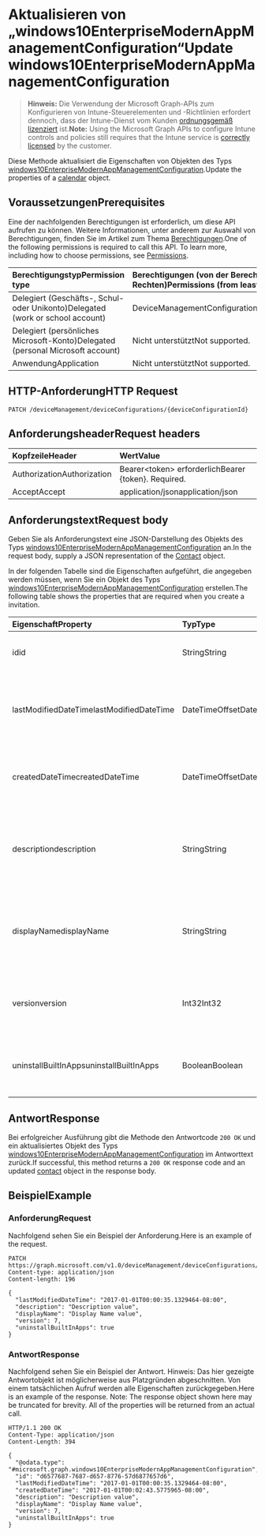# <a name="update-windows10enterprisemodernappmanagementconfiguration"></a><span data-ttu-id="2f6c2-101">Aktualisieren von „windows10EnterpriseModernAppManagementConfiguration“</span><span class="sxs-lookup"><span data-stu-id="2f6c2-101">Update windows10EnterpriseModernAppManagementConfiguration</span></span>

> <span data-ttu-id="2f6c2-102">**Hinweis:** Die Verwendung der Microsoft Graph-APIs zum Konfigurieren von Intune-Steuerelementen und -Richtlinien erfordert dennoch, dass der Intune-Dienst vom Kunden [ordnungsgemäß lizenziert](https://go.microsoft.com/fwlink/?linkid=839381) ist.</span><span class="sxs-lookup"><span data-stu-id="2f6c2-102">**Note:** Using the Microsoft Graph APIs to configure Intune controls and policies still requires that the Intune service is [correctly licensed](https://go.microsoft.com/fwlink/?linkid=839381) by the customer.</span></span>

<span data-ttu-id="2f6c2-103">Diese Methode aktualisiert die Eigenschaften von Objekten des Typs [windows10EnterpriseModernAppManagementConfiguration](../resources/intune_deviceconfig_windows10enterprisemodernappmanagementconfiguration.md).</span><span class="sxs-lookup"><span data-stu-id="2f6c2-103">Update the properties of a [calendar](../resources/intune_deviceconfig_windows10enterprisemodernappmanagementconfiguration.md) object.</span></span>
## <a name="prerequisites"></a><span data-ttu-id="2f6c2-104">Voraussetzungen</span><span class="sxs-lookup"><span data-stu-id="2f6c2-104">Prerequisites</span></span>
<span data-ttu-id="2f6c2-p101">Eine der nachfolgenden Berechtigungen ist erforderlich, um diese API aufrufen zu können. Weitere Informationen, unter anderem zur Auswahl von Berechtigungen, finden Sie im Artikel zum Thema [Berechtigungen](../../../concepts/permissions_reference.md).</span><span class="sxs-lookup"><span data-stu-id="2f6c2-p101">One of the following permissions is required to call this API. To learn more, including how to choose permissions, see [Permissions](../../../concepts/permissions_reference.md).</span></span>

|<span data-ttu-id="2f6c2-107">Berechtigungstyp</span><span class="sxs-lookup"><span data-stu-id="2f6c2-107">Permission type</span></span>|<span data-ttu-id="2f6c2-108">Berechtigungen (von der Berechtigung mit den meisten Rechten zu der mit den wenigsten Rechten)</span><span class="sxs-lookup"><span data-stu-id="2f6c2-108">Permissions (from least to most privileged)</span></span>|
|:---|:---|
|<span data-ttu-id="2f6c2-109">Delegiert (Geschäfts-, Schul- oder Unikonto)</span><span class="sxs-lookup"><span data-stu-id="2f6c2-109">Delegated (work or school account)</span></span>|<span data-ttu-id="2f6c2-110">DeviceManagementConfiguration.ReadWrite.All</span><span class="sxs-lookup"><span data-stu-id="2f6c2-110">DeviceManagementConfiguration.ReadWrite.All</span></span>|
|<span data-ttu-id="2f6c2-111">Delegiert (persönliches Microsoft-Konto)</span><span class="sxs-lookup"><span data-stu-id="2f6c2-111">Delegated (personal Microsoft account)</span></span>|<span data-ttu-id="2f6c2-112">Nicht unterstützt</span><span class="sxs-lookup"><span data-stu-id="2f6c2-112">Not supported.</span></span>|
|<span data-ttu-id="2f6c2-113">Anwendung</span><span class="sxs-lookup"><span data-stu-id="2f6c2-113">Application</span></span>|<span data-ttu-id="2f6c2-114">Nicht unterstützt</span><span class="sxs-lookup"><span data-stu-id="2f6c2-114">Not supported.</span></span>|

## <a name="http-request"></a><span data-ttu-id="2f6c2-115">HTTP-Anforderung</span><span class="sxs-lookup"><span data-stu-id="2f6c2-115">HTTP Request</span></span>
<!-- {
  "blockType": "ignored"
}
-->
``` http
PATCH /deviceManagement/deviceConfigurations/{deviceConfigurationId}
```

## <a name="request-headers"></a><span data-ttu-id="2f6c2-116">Anforderungsheader</span><span class="sxs-lookup"><span data-stu-id="2f6c2-116">Request headers</span></span>
|<span data-ttu-id="2f6c2-117">Kopfzeile</span><span class="sxs-lookup"><span data-stu-id="2f6c2-117">Header</span></span>|<span data-ttu-id="2f6c2-118">Wert</span><span class="sxs-lookup"><span data-stu-id="2f6c2-118">Value</span></span>|
|:---|:---|
|<span data-ttu-id="2f6c2-119">Authorization</span><span class="sxs-lookup"><span data-stu-id="2f6c2-119">Authorization</span></span>|<span data-ttu-id="2f6c2-120">Bearer&lt;token&gt; erforderlich</span><span class="sxs-lookup"><span data-stu-id="2f6c2-120">Bearer {token}. Required.</span></span>|
|<span data-ttu-id="2f6c2-121">Accept</span><span class="sxs-lookup"><span data-stu-id="2f6c2-121">Accept</span></span>|<span data-ttu-id="2f6c2-122">application/json</span><span class="sxs-lookup"><span data-stu-id="2f6c2-122">application/json</span></span>|

## <a name="request-body"></a><span data-ttu-id="2f6c2-123">Anforderungstext</span><span class="sxs-lookup"><span data-stu-id="2f6c2-123">Request body</span></span>
<span data-ttu-id="2f6c2-124">Geben Sie als Anforderungstext eine JSON-Darstellung des Objekts des Typs [windows10EnterpriseModernAppManagementConfiguration](../resources/intune_deviceconfig_windows10enterprisemodernappmanagementconfiguration.md) an.</span><span class="sxs-lookup"><span data-stu-id="2f6c2-124">In the request body, supply a JSON representation of the [Contact](../resources/intune_deviceconfig_windows10enterprisemodernappmanagementconfiguration.md) object.</span></span>

<span data-ttu-id="2f6c2-125">In der folgenden Tabelle sind die Eigenschaften aufgeführt, die angegeben werden müssen, wenn Sie ein Objekt des Typs [windows10EnterpriseModernAppManagementConfiguration](../resources/intune_deviceconfig_windows10enterprisemodernappmanagementconfiguration.md) erstellen.</span><span class="sxs-lookup"><span data-stu-id="2f6c2-125">The following table shows the properties that are required when you create a invitation.</span></span>

|<span data-ttu-id="2f6c2-126">Eigenschaft</span><span class="sxs-lookup"><span data-stu-id="2f6c2-126">Property</span></span>|<span data-ttu-id="2f6c2-127">Typ</span><span class="sxs-lookup"><span data-stu-id="2f6c2-127">Type</span></span>|<span data-ttu-id="2f6c2-128">Beschreibung</span><span class="sxs-lookup"><span data-stu-id="2f6c2-128">Description</span></span>|
|:---|:---|:---|
|<span data-ttu-id="2f6c2-129">id</span><span class="sxs-lookup"><span data-stu-id="2f6c2-129">id</span></span>|<span data-ttu-id="2f6c2-130">String</span><span class="sxs-lookup"><span data-stu-id="2f6c2-130">String</span></span>|<span data-ttu-id="2f6c2-131">Schlüssel der Entität.</span><span class="sxs-lookup"><span data-stu-id="2f6c2-131">Key of the setting.</span></span> <span data-ttu-id="2f6c2-132">Geerbt von [deviceConfiguration](../resources/intune_deviceconfig_deviceconfiguration.md).</span><span class="sxs-lookup"><span data-stu-id="2f6c2-132">Inherited from [deviceConfiguration](../resources/intune_deviceconfig_deviceconfiguration.md)</span></span>|
|<span data-ttu-id="2f6c2-133">lastModifiedDateTime</span><span class="sxs-lookup"><span data-stu-id="2f6c2-133">lastModifiedDateTime</span></span>|<span data-ttu-id="2f6c2-134">DateTimeOffset</span><span class="sxs-lookup"><span data-stu-id="2f6c2-134">DateTimeOffset</span></span>|<span data-ttu-id="2f6c2-135">Datum und Uhrzeit der letzten Änderung des Objekts.</span><span class="sxs-lookup"><span data-stu-id="2f6c2-135">Indicates the date the object was last modified.</span></span> <span data-ttu-id="2f6c2-136">Geerbt von [deviceConfiguration](../resources/intune_deviceconfig_deviceconfiguration.md).</span><span class="sxs-lookup"><span data-stu-id="2f6c2-136">Inherited from [deviceConfiguration](../resources/intune_deviceconfig_deviceconfiguration.md)</span></span>|
|<span data-ttu-id="2f6c2-137">createdDateTime</span><span class="sxs-lookup"><span data-stu-id="2f6c2-137">createdDateTime</span></span>|<span data-ttu-id="2f6c2-138">DateTimeOffset</span><span class="sxs-lookup"><span data-stu-id="2f6c2-138">DateTimeOffset</span></span>|<span data-ttu-id="2f6c2-139">Datum und Uhrzeit der Erstellung des Objekts.</span><span class="sxs-lookup"><span data-stu-id="2f6c2-139">DateTime the object was created.</span></span> <span data-ttu-id="2f6c2-140">Geerbt von [deviceConfiguration](../resources/intune_deviceconfig_deviceconfiguration.md).</span><span class="sxs-lookup"><span data-stu-id="2f6c2-140">Inherited from [deviceConfiguration](../resources/intune_deviceconfig_deviceconfiguration.md)</span></span>|
|<span data-ttu-id="2f6c2-141">description</span><span class="sxs-lookup"><span data-stu-id="2f6c2-141">description</span></span>|<span data-ttu-id="2f6c2-142">String</span><span class="sxs-lookup"><span data-stu-id="2f6c2-142">String</span></span>|<span data-ttu-id="2f6c2-143">Beschreibung der Gerätekonfiguration (vom Administrator festgelegt).</span><span class="sxs-lookup"><span data-stu-id="2f6c2-143">Admin provided description of the Device Configuration.</span></span> <span data-ttu-id="2f6c2-144">Geerbt von [deviceConfiguration](../resources/intune_deviceconfig_deviceconfiguration.md).</span><span class="sxs-lookup"><span data-stu-id="2f6c2-144">Inherited from [deviceConfiguration](../resources/intune_deviceconfig_deviceconfiguration.md)</span></span>|
|<span data-ttu-id="2f6c2-145">displayName</span><span class="sxs-lookup"><span data-stu-id="2f6c2-145">displayName</span></span>|<span data-ttu-id="2f6c2-146">String</span><span class="sxs-lookup"><span data-stu-id="2f6c2-146">String</span></span>|<span data-ttu-id="2f6c2-147">Name der Gerätekonfiguration (vom Administrator festgelegt).</span><span class="sxs-lookup"><span data-stu-id="2f6c2-147">Admin provided name of the device configuration.</span></span> <span data-ttu-id="2f6c2-148">Geerbt von [deviceConfiguration](../resources/intune_deviceconfig_deviceconfiguration.md).</span><span class="sxs-lookup"><span data-stu-id="2f6c2-148">Inherited from [deviceConfiguration](../resources/intune_deviceconfig_deviceconfiguration.md)</span></span>|
|<span data-ttu-id="2f6c2-149">version</span><span class="sxs-lookup"><span data-stu-id="2f6c2-149">version</span></span>|<span data-ttu-id="2f6c2-150">Int32</span><span class="sxs-lookup"><span data-stu-id="2f6c2-150">Int32</span></span>|<span data-ttu-id="2f6c2-151">Version der Gerätekonfiguration.</span><span class="sxs-lookup"><span data-stu-id="2f6c2-151">Version of the device configuration.</span></span> <span data-ttu-id="2f6c2-152">Geerbt von [deviceConfiguration](../resources/intune_deviceconfig_deviceconfiguration.md).</span><span class="sxs-lookup"><span data-stu-id="2f6c2-152">Inherited from [deviceConfiguration](../resources/intune_deviceconfig_deviceconfiguration.md)</span></span>|
|<span data-ttu-id="2f6c2-153">uninstallBuiltInApps</span><span class="sxs-lookup"><span data-stu-id="2f6c2-153">uninstallBuiltInApps</span></span>|<span data-ttu-id="2f6c2-154">Boolean</span><span class="sxs-lookup"><span data-stu-id="2f6c2-154">Boolean</span></span>|<span data-ttu-id="2f6c2-155">Gibt an, ob eine festgelegte Liste integrierter Windows-Apps deinstalliert werden soll.</span><span class="sxs-lookup"><span data-stu-id="2f6c2-155">Indicates whether or not to uninstall a fixed list of built-in Windows apps.</span></span>|



## <a name="response"></a><span data-ttu-id="2f6c2-156">Antwort</span><span class="sxs-lookup"><span data-stu-id="2f6c2-156">Response</span></span>
<span data-ttu-id="2f6c2-157">Bei erfolgreicher Ausführung gibt die Methode den Antwortcode `200 OK` und ein aktualisiertes Objekt des Typs [windows10EnterpriseModernAppManagementConfiguration](../resources/intune_deviceconfig_windows10enterprisemodernappmanagementconfiguration.md) im Antworttext zurück.</span><span class="sxs-lookup"><span data-stu-id="2f6c2-157">If successful, this method returns a `200 OK` response code and an updated [contact](../resources/intune_deviceconfig_windows10enterprisemodernappmanagementconfiguration.md) object in the response body.</span></span>

## <a name="example"></a><span data-ttu-id="2f6c2-158">Beispiel</span><span class="sxs-lookup"><span data-stu-id="2f6c2-158">Example</span></span>
### <a name="request"></a><span data-ttu-id="2f6c2-159">Anforderung</span><span class="sxs-lookup"><span data-stu-id="2f6c2-159">Request</span></span>
<span data-ttu-id="2f6c2-160">Nachfolgend sehen Sie ein Beispiel der Anforderung.</span><span class="sxs-lookup"><span data-stu-id="2f6c2-160">Here is an example of the request.</span></span>
``` http
PATCH https://graph.microsoft.com/v1.0/deviceManagement/deviceConfigurations/{deviceConfigurationId}
Content-type: application/json
Content-length: 196

{
  "lastModifiedDateTime": "2017-01-01T00:00:35.1329464-08:00",
  "description": "Description value",
  "displayName": "Display Name value",
  "version": 7,
  "uninstallBuiltInApps": true
}
```

### <a name="response"></a><span data-ttu-id="2f6c2-161">Antwort</span><span class="sxs-lookup"><span data-stu-id="2f6c2-161">Response</span></span>
<span data-ttu-id="2f6c2-p108">Nachfolgend sehen Sie ein Beispiel der Antwort. Hinweis: Das hier gezeigte Antwortobjekt ist möglicherweise aus Platzgründen abgeschnitten. Von einem tatsächlichen Aufruf werden alle Eigenschaften zurückgegeben.</span><span class="sxs-lookup"><span data-stu-id="2f6c2-p108">Here is an example of the response. Note: The response object shown here may be truncated for brevity. All of the properties will be returned from an actual call.</span></span>
``` http
HTTP/1.1 200 OK
Content-Type: application/json
Content-Length: 394

{
  "@odata.type": "#microsoft.graph.windows10EnterpriseModernAppManagementConfiguration",
  "id": "d6577687-7687-d657-8776-57d6877657d6",
  "lastModifiedDateTime": "2017-01-01T00:00:35.1329464-08:00",
  "createdDateTime": "2017-01-01T00:02:43.5775965-08:00",
  "description": "Description value",
  "displayName": "Display Name value",
  "version": 7,
  "uninstallBuiltInApps": true
}
```



